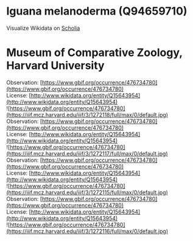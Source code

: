 
Iguana melanoderma (Q94659710)
==============================
  
Visualize Wikidata on [Scholia](https://scholia.toolforge.org/taxon/Q94659710)
# Museum of Comparative Zoology, Harvard University
  
Observation: [https://www.gbif.org/occurrence/476734780](https://www.gbif.org/occurrence/476734780)  
License: [http://www.wikidata.org/entity/Q15643954](http://www.wikidata.org/entity/Q15643954)  
![https://www.gbif.org/occurrence/476734780](https://iiif.mcz.harvard.edu/iiif/3/1272118/full/max/0/default.jpg)  
Observation: [https://www.gbif.org/occurrence/476734780](https://www.gbif.org/occurrence/476734780)  
License: [http://www.wikidata.org/entity/Q15643954](http://www.wikidata.org/entity/Q15643954)  
![https://www.gbif.org/occurrence/476734780](https://iiif.mcz.harvard.edu/iiif/3/1272117/full/max/0/default.jpg)  
Observation: [https://www.gbif.org/occurrence/476734780](https://www.gbif.org/occurrence/476734780)  
License: [http://www.wikidata.org/entity/Q15643954](http://www.wikidata.org/entity/Q15643954)  
![https://www.gbif.org/occurrence/476734780](https://iiif.mcz.harvard.edu/iiif/3/1272115/full/max/0/default.jpg)  
Observation: [https://www.gbif.org/occurrence/476734780](https://www.gbif.org/occurrence/476734780)  
License: [http://www.wikidata.org/entity/Q15643954](http://www.wikidata.org/entity/Q15643954)  
![https://www.gbif.org/occurrence/476734780](https://iiif.mcz.harvard.edu/iiif/3/1272116/full/max/0/default.jpg)